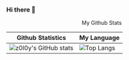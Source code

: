 ### Hi there 👋

<!--
**z0l0y/z0l0y** is a ✨ _special_ ✨ repository because its `README.md` (this file) appears on your GitHub profile.

Here are some ideas to get you started:

- 🔭 I’m currently working on ...
- 🌱 I’m currently learning ...
- 👯 I’m looking to collaborate on ...
- 🤔 I’m looking for help with ...
- 💬 Ask me about ...
- 📫 How to reach me: ...
- 😄 Pronouns: ...
- ⚡ Fun fact: ...
-->

<p align="center">My Github Stats</p>

<p align="center">

| Github Statistics                                            | My Language                                                  |
| ------------------------------------------------------------ | ------------------------------------------------------------ |
| ![z0l0y's GitHub stats](https://github-readme-stats.vercel.app/api?username=z0l0y&show_icons=true&theme=tokyonight) | ![Top Langs](https://github-readme-stats.vercel.app/api/top-langs/?username=z0l0y&layout=compact) |

</p>

